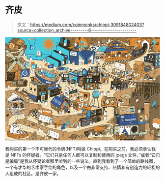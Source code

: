 # 齐皮

> 原文：<https://medium.com/coinmonks/chippi-309184802403?source=collection_archive---------6----------------------->

![](img/d638f05bdfb929e78ef68c4f464f40ea.png)

我购买的第一个不可替代的令牌(NFT)叫做 Chippi。在购买之前，我必须承认我是 NFTs 的怀疑者。“它们只是任何人都可以复制和使用的 jpegs 文件，”或者“它们是骗局”是我从怀疑论者那里听到的一些说法。直到我看到了一个简单的路线图，一个有才华的艺术家手绘的角色，以及一个由非常支持、热情和有创造力的轻松的人组成的社区。是齐皮一家。